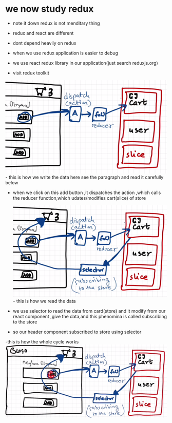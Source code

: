 # we now study redux
 - note it down redux is not menditary thing

 - redux and react are different

 - dont depend heavily on redux

 - when  we use redux application is easier to debug

 - we use react redux library in our application(just search reduxjs.org)
 - visit redux toolkit

 ![alt text](image.png)
    - this is how we write the data
 here see the paragraph and read it carefully below
 - when we click on this add button ,it dispatches the action ,which calls the reducer function,which udates/modifies cart(slice) of store


      ![alt text](image-1.png)
       - this is how we read the data
 - we use selector to read the data from card(store) and it modify from our react component ,give the data,and this phenomina is called subscribing to the store
 - so our header component subscribed to store using selector

 -this is how the whole cycle works
    ![alt text](image-2.png)
